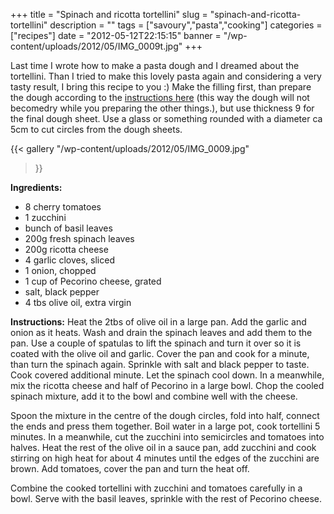 +++
title = "Spinach and ricotta tortellini"
slug = "spinach-and-ricotta-tortellini"
description = ""
tags = ["savoury","pasta","cooking"]
categories = ["recipes"]
date = "2012-05-12T22:15:15"
banner = "/wp-content/uploads/2012/05/IMG_0009t.jpg"
+++

Last time I wrote  how to make a pasta dough and I dreamed about the tortellini. Than I tried to make this lovely pasta again and considering a very tasty result, I bring this recipe to you :) Make the filling first, than prepare the dough according to the <a title="pasta dough recipe" href="https://www.ajka-andrej.com/2012/01/19/pasta-maker/" target="_blank">instructions here</a> (this way the dough will not becomedry while you preparing the other things.), but use thickness 9 for the final dough sheet. Use a glass or something rounded with a diameter ca 5cm to cut circles from the dough sheets.

{{< gallery
    "/wp-content/uploads/2012/05/IMG_0009.jpg"
>}}

**Ingredients:**  

* 8 cherry tomatoes
* 1 zucchini
* bunch of basil leaves
* 200g fresh spinach leaves
* 200g ricotta cheese
* 4 garlic cloves, sliced
* 1 onion, chopped
* 1 cup of Pecorino cheese, grated
* salt, black pepper
* 4 tbs olive oil, extra virgin

**Instructions:**
Heat the 2tbs of olive oil in a large pan. Add the garlic and onion as it heats. Wash and drain the
spinach leaves and add them to the pan. Use a couple of spatulas to lift the spinach and turn it
over so it is coated with the olive oil and garlic. Cover the pan and cook for a minute, than turn
the spinach again. Sprinkle with salt and black pepper to taste. Cook covered additional minute.
Let the spinach cool down. In a meanwhile, mix the ricotta cheese and half of Pecorino in a large
bowl. Chop the cooled spinach mixture, add it to the bowl and combine well with the cheese.

Spoon the mixture in the centre of the dough circles, fold into half, connect the ends and press
them together. Boil water in a large pot, cook tortellini 5 minutes. In a meanwhile, cut the
zucchini into semicircles and tomatoes into halves. Heat the rest of the olive oil in a sauce pan,
add zucchini and cook stirring on high heat for about 4 minutes until the edges of the zucchini are
brown. Add tomatoes, cover the pan and turn the heat off.

Combine the cooked tortellini with zucchini and tomatoes carefully in a bowl. Serve with the basil
leaves, sprinkle with the rest of Pecorino cheese.

